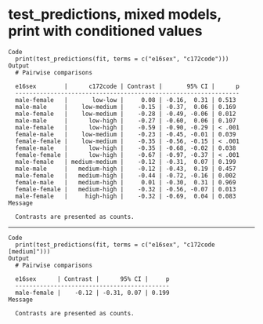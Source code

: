 # test_predictions, mixed models, print with conditioned values

    Code
      print(test_predictions(fit, terms = c("e16sex", "c172code")))
    Output
      # Pairwise comparisons
      
      e16sex        |      c172code | Contrast |       95% CI |      p
      ----------------------------------------------------------------
      male-female   |       low-low |     0.08 | -0.16,  0.31 | 0.513 
      male-male     |    low-medium |    -0.15 | -0.37,  0.06 | 0.169 
      male-female   |    low-medium |    -0.28 | -0.49, -0.06 | 0.012 
      male-male     |      low-high |    -0.27 | -0.60,  0.06 | 0.107 
      male-female   |      low-high |    -0.59 | -0.90, -0.29 | < .001
      female-male   |    low-medium |    -0.23 | -0.45, -0.01 | 0.039 
      female-female |    low-medium |    -0.35 | -0.56, -0.15 | < .001
      female-male   |      low-high |    -0.35 | -0.68, -0.02 | 0.038 
      female-female |      low-high |    -0.67 | -0.97, -0.37 | < .001
      male-female   | medium-medium |    -0.12 | -0.31,  0.07 | 0.199 
      male-male     |   medium-high |    -0.12 | -0.43,  0.19 | 0.457 
      male-female   |   medium-high |    -0.44 | -0.72, -0.16 | 0.002 
      female-male   |   medium-high |     0.01 | -0.30,  0.31 | 0.969 
      female-female |   medium-high |    -0.32 | -0.56, -0.07 | 0.013 
      male-female   |     high-high |    -0.32 | -0.69,  0.04 | 0.083 
    Message
      
      Contrasts are presented as counts.

---

    Code
      print(test_predictions(fit, terms = c("e16sex", "c172code [medium]")))
    Output
      # Pairwise comparisons
      
      e16sex      | Contrast |      95% CI |     p
      --------------------------------------------
      male-female |    -0.12 | -0.31, 0.07 | 0.199
    Message
      
      Contrasts are presented as counts.

